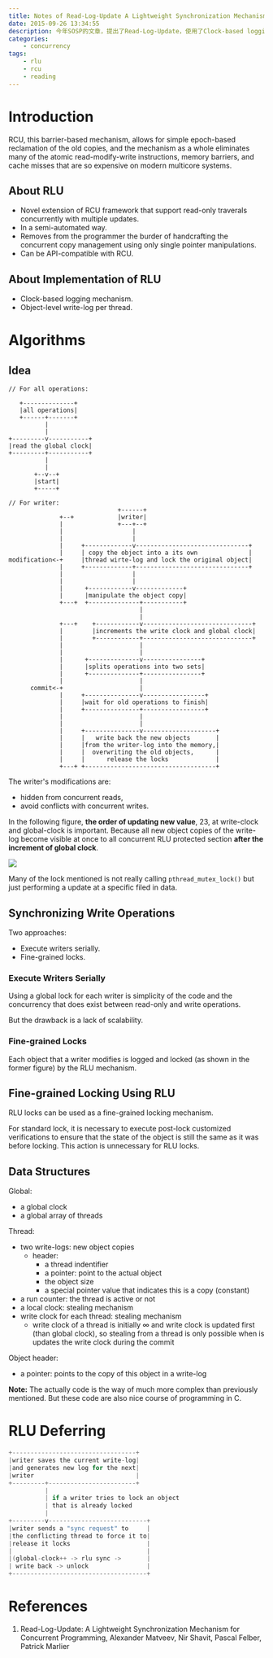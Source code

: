 ```yaml
---
title: Notes of Read-Log-Update A Lightweight Synchronization Mechanism for Concurrent Programming
date: 2015-09-26 13:34:55
description: 今年SOSP的文章，提出了Read-Log-Update，使用了Clock-based logging mechanism和Object-level write-log per thread，解决了RCU不能有多个writer等缺陷。其中的RLU Deferring减少了synchronize调用的次数，提高了cache hit。
categories:
    - concurrency
tags:
    - rlu
    - rcu
    - reading
---
```


# Introduction

RCU, this barrier-based mechanism, allows for simple epoch-based reclamation of the old copies, and the mechanism as a whole eliminates many of the atomic read-modify-write instructions, memory barriers, and cache misses that are so expensive on modern multicore systems.

## About RLU

* Novel extension of RCU framework that support read-only traverals concurrently with multiple updates.
* In a semi-automated way.
* Removes from the programmer the burder of handcrafting the concurrent copy management using only single pointer manipulations.
* Can be API-compatible with RCU.

## About Implementation of RLU

* Clock-based logging mechanism.
* Object-level write-log per thread.

# Algorithms

## Idea

```
// For all operations:

   +--------------+
   |all operations|
   +------+-------+
          |
          |
+---------v-----------+
|read the global clock|
+---------+-----------+
          |
          |
       +--v--+
       |start|
       +-----+

// For writer:
                              +------+
              +--+            |writer|
              |               +---+--+
              |                   |
              |                   |
              |     +-------------v-------------------------------+
              |     | copy the object into a its own              |
modification<-+     |thread wirte-log and lock the original object|
              |     +-------------+-------------------------------+
              |                   |
              |                   |
              |      +------------v-------------+
              |      |manipulate the object copy|
              +---+  +--------------+-----------+
                                    |
                                    |
              +---+    +------------v------------------------------+
              |        |increments the write clock and global clock|
              |        +------------+------------------------------+
              |                     |
              |                     |
              |      +--------------v----------------+
              |      |splits operations into two sets|
              |      +--------------+----------------+
              |                     |
      commit<-+                     |
              |     +---------------v-----------------+
              |     |wait for old operations to finish|
              |     +---------------+-----------------+
              |                     |
              |                     |
              |     +---------------v--------------------+
              |     |   write back the new objects       |
              |     |from the writer-log into the memory,|
              |     |  overwriting the old objects,      |
              |     |      release the locks             |
              +---+ +------------------------------------+
```

The writer's modifications are:
* hidden from concurrent reads,
* avoid conflicts with concurrent writes.

In the following figure, **the order of updating new value**, 23, at write-clock and global-clock is important. Because all new object copies of the write-log become visible at once to all concurrent RLU protected section **after the increment of global clock**.

![](/images/2015/rlu_readers_and_writer.png)

Many of the lock mentioned is not really calling `pthread_mutex_lock()` but just performing a update at a specific filed in data.

## Synchronizing Write Operations

Two approaches:

* Execute writers serially.
* Fine-grained locks.

### Execute Writers Serially

Using a global lock for each writer is simplicity of the code and the concurrency that does exist between read-only and write operations.

But the drawback is a lack of scalability.

### Fine-grained Locks

Each object that a writer modifies is logged and locked (as shown in the former figure) by the RLU mechanism.

## Fine-grained Locking Using RLU

RLU locks can be used as a fine-grained locking mechanism.

For standard lock, it is necessary to execute post-lock customized verifications to ensure that the state of the object is still the same as it was before locking. This action is unnecessary for RLU locks.

## Data Structures

Global:

* a global clock
* a global array of threads

Thread:

* two write-logs: new object copies
  * header:
    * a thread indentifier
    * a pointer: point to the actual object
    * the object size
    * a special pointer value that indicates this is a copy (constant)
* a run counter: the thread is active or not
* a local clock: stealing mechanism
* write clock for each thread: stealing mechanism
  * write clock of a thread is initially $\infty$ and write clock is updated first (than global clock), so stealing from a thread is only possible when is updates the write clock during the commit

Object header:

* a pointer: points to the copy of this object in a write-log

**Note:** The actually code is the way of much more complex than previously mentioned. But these code are also nice course of programming in C.

# RLU Deferring

```c
+----------------------------------+
|writer saves the current write-log|
|and generates new log for the next|
|writer                            |
+---------+------------------------+
          |
          | if a writer tries to lock an object
          | that is already locked
          |
+---------v---------------------------+
|writer sends a "sync request" to     |
|the conflicting thread to force it to|
|release it locks                     |
|                                     |
|(global-clock++ -> rlu sync ->       |
| write back -> unlock                |
+-------------------------------------+
```

# References

1. Read-Log-Update: A Lightweight Synchronization Mechanism for Concurrent Programming, Alexander Matveev, Nir Shavit, Pascal Felber, Patrick Marlier
